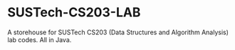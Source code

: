 # SUSTech-CS203-LAB
A storehouse for SUSTech CS203 (Data Structures and Algorithm Analysis) lab codes. All in Java.
